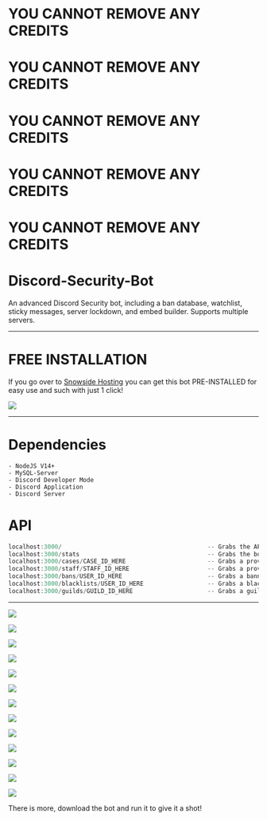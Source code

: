 # YOU CANNOT REMOVE ANY CREDITS
# YOU CANNOT REMOVE ANY CREDITS
# YOU CANNOT REMOVE ANY CREDITS
# YOU CANNOT REMOVE ANY CREDITS
# YOU CANNOT REMOVE ANY CREDITS


# Discord-Security-Bot

An advanced Discord Security bot, including a ban database, watchlist, sticky messages, server lockdown, and embed builder. Supports multiple servers.

---

# FREE INSTALLATION

If you go over to [Snowside Hosting](https://snowsidehosting.com) you can get this bot PRE-INSTALLED for easy use and such with just 1 click!

![](https://cdn.hyperz.dev/v0z91gyn.png)

---

# Dependencies

```
- NodeJS V14+
- MySQL-Server
- Discord Developer Mode
- Discord Application
- Discord Server
```

# API

```js
localhost:3000/                                         -- Grabs the API status & credits
localhost:3000/stats                                    -- Grabs the bots statistics
localhost:3000/cases/CASE_ID_HERE                       -- Grabs a provided case
localhost:3000/staff/STAFF_ID_HERE                      -- Grabs a provided staff user
localhost:3000/bans/USER_ID_HERE                        -- Grabs a banned user
localhost:3000/blacklists/USER_ID_HERE                  -- Grabs a blacklisted user
localhost:3000/guilds/GUILD_ID_HERE                     -- Grabs a guild
```

---

![](https://cdn.hyperz.net/ocagtbnm.png)

![](https://cdn.hyperz.net/ny185scy.png)

![](https://cdn.hyperz.net/mek46jqo.png)

![](https://cdn.hyperz.net/hor1vbdf.png)

![](https://cdn.hyperz.net/e5iystmu.png)

![](https://cdn.hyperz.net/rjn3oviv.png)

![](https://cdn.hyperz.net/y5erx1eu.png)

![](https://cdn.hyperz.net/tg4lmcur.png)

![](https://cdn.hyperz.net/b8646257.png)

![](https://cdn.hyperz.net/fqhywaoj.png)

![](https://cdn.hyperz.net/xi81oz2m.png)

![](https://cdn.hyperz.net/in765rv0.png)

![](https://cdn.hyperz.net/8kur5o2r.png)

There is more, download the bot and run it to give it a shot!
